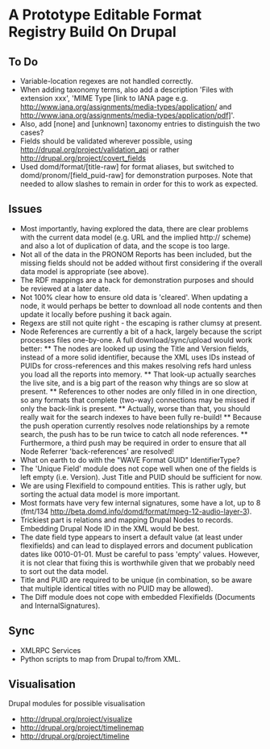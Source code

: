 A Prototype Editable Format Registry Build On Drupal
====================================================

To Do
-----
* Variable-location regexes are not handled correctly.
* When adding taxonomy terms, also add a description 'Files with extension xxx', 'MIME Type [link to IANA page e.g. http://www.iana.org/assignments/media-types/application/ and http://www.iana.org/assignments/media-types/application/pdf]'.
* Also, add [none] and [unknown] taxonomy entries to distinguish the two cases?
* Fields should be validated wherever possible, using http://drupal.org/project/validation_api or rather http://drupal.org/project/covert_fields
* Used domd/format/[title-raw] for format aliases, but switched to domd/pronom/[field_puid-raw] for demonstration purposes. Note that needed to allow slashes to remain in order for this to work as expected.

Issues
------ 
* Most importantly, having explored the data, there are clear problems with the current data model (e.g. URL and the implied http:// scheme) and also a lot of duplication of data, and the scope is too large.
* Not all of the data in the PRONOM Reports has been included, but the missing fields should not be added without first considering if the overall data model is appropriate (see above).
* The RDF mappings are a hack for demonstration purposes and should be reviewed at a later date.
* Not 100% clear how to ensure old data is 'cleared'. When updating a node, it would perhaps be better to download all node contents and then update it locally before pushing it back again.
* Regexs are still not quite right - the escaping is rather clumsy at present.
* Node References are currently a bit of a hack, largely because the script processes files one-by-one. A full download/sync/upload would work better:
** The nodes are looked up using the Title and Version fields, instead of a more solid identifier, because the XML uses IDs instead of PUIDs for cross-references and this makes resolving refs hard unless you load all the reports into memory.
** That look-up actually searches the live site, and is a big part of the reason why things are so slow at present.
** References to other nodes are only filled in in one direction, so any formats that complete (two-way) connections may be missed if only the back-link is present.
** Actually, worse than that, you should really wait for the search indexes to have been fully re-build!
** Because the push operation currently resolves node relationships by a remote search, the push has to be run twice to catch all node references.
** Furthermore, a third push may be required in order to ensure that all Node Referrer 'back-references' are resolved!
* What on earth to do with the "WAVE Format GUID" IdentifierType?
* The 'Unique Field' module does not cope well when one of the fields is left empty (i.e. Version). Just Title and PUID should be sufficient for now.
* We are using Flexifield to compound entities. This is rather ugly, but sorting the actual data model is more important.
* Most formats have very few internal signatures, some have a lot, up to 8 (fmt/134 http://beta.domd.info/domd/format/mpeg-12-audio-layer-3).
* Trickiest part is relations and mapping Drupal Nodes to records. Embedding Drupal Node ID in the XML would be best.
* The date field type appears to insert a default value (at least under flexifields) and can lead to displayed errors and document publication dates like 0010-01-01. Must be careful to pass 'empty' values. However, it is not clear that fixing this is worthwhile given that we probably need to sort out the data model.
* Title and PUID are required to be unique (in combination, so be aware that multiple identical titles with no PUID may be allowed).
* The Diff module does not cope with embedded Flexifields (Documents and InternalSignatures).

Sync
----
* XMLRPC Services
* Python scripts to map from Drupal to/from XML.

Visualisation
-------------

Drupal modules for possible visualisation

* http://drupal.org/project/visualize
* http://drupal.org/project/timelinemap
* http://drupal.org/project/timeline

 
